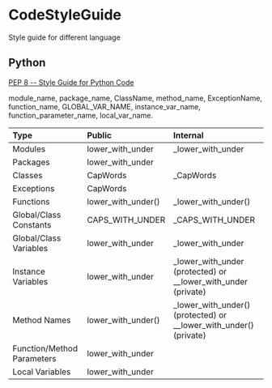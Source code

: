 # CodeStyleGuide
Style guide for different language

## Python
[PEP 8 -- Style Guide for Python Code](https://www.python.org/dev/peps/pep-0008/)

module_name, package_name, ClassName, method_name, ExceptionName, function_name, GLOBAL_VAR_NAME, instance_var_name, function_parameter_name, local_var_name.

| Type                       | Public             | Internal                                                          |
| :------------------------- | :----------------- | :---------------------------------------------------------------- |
| Modules                    | lower_with_under   | _lower_with_under                                                 |
| Packages                   | lower_with_under   |                                                                   |
| Classes                    | CapWords           | _CapWords                                                         |
| Exceptions                 | CapWords      	    |                                                                   |
| Functions	                 | lower_with_under() |	_lower_with_under()                                               |
| Global/Class Constants     | CAPS_WITH_UNDER    |	_CAPS_WITH_UNDER                                                  |
| Global/Class Variables	   | lower_with_under   |	_lower_with_under                                                 |
| Instance Variables         | lower_with_under	  | _lower_with_under (protected) or __lower_with_under (private)     |
| Method Names	             | lower_with_under() |	_lower_with_under() (protected) or __lower_with_under() (private) |
| Function/Method Parameters | lower_with_under	  |                                                                   |
| Local Variables            | lower_with_under	  |                                                                   |
